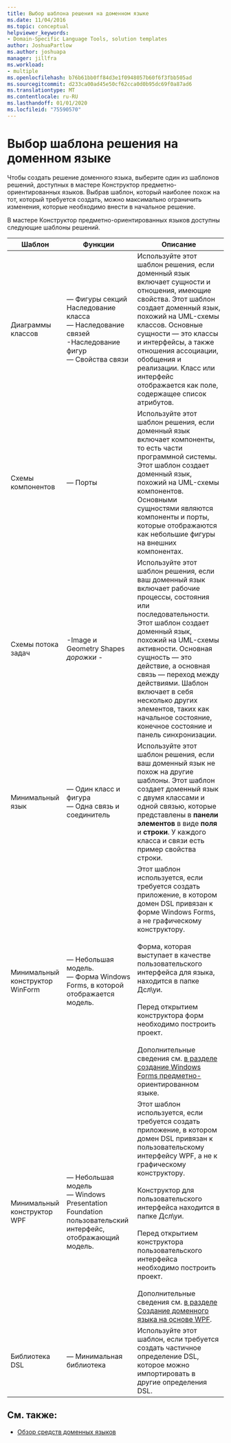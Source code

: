 ```yaml
---
title: Выбор шаблона решения на доменном языке
ms.date: 11/04/2016
ms.topic: conceptual
helpviewer_keywords:
- Domain-Specific Language Tools, solution templates
author: JoshuaPartlow
ms.author: joshuapa
manager: jillfra
ms.workload:
- multiple
ms.openlocfilehash: b76b61bb0ff84d3e1f0948057b60f6f3fbb505ad
ms.sourcegitcommit: d233ca00ad45e50cf62cca0d0b95dc69f0a87ad6
ms.translationtype: MT
ms.contentlocale: ru-RU
ms.lasthandoff: 01/01/2020
ms.locfileid: "75590570"
---
```

# <a name="choosing-a-domain-specific-language-solution-template"></a>Выбор шаблона решения на доменном языке
Чтобы создать решение доменного языка, выберите один из шаблонов решений, доступных в мастере Конструктор предметно-ориентированных языков. Выбрав шаблон, который наиболее похож на тот, который требуется создать, можно максимально ограничить изменения, которые необходимо внести в начальное решение.

 В мастере Конструктор предметно-ориентированных языков доступны следующие шаблоны решений.

|Шаблон|Функции|Описание|
|-|-|-|
|Диаграммы классов|— Фигуры секций<br />Наследование класса<br />— Наследование связей<br />-Наследование фигур<br />— Свойства связи|Используйте этот шаблон решения, если доменный язык включает сущности и отношения, имеющие свойства. Этот шаблон создает доменный язык, похожий на UML-схемы классов. Основные сущности — это классы и интерфейсы, а также отношения ассоциации, обобщения и реализации. Класс или интерфейс отображается как поле, содержащее список атрибутов.|
|Схемы компонентов|— Порты|Используйте этот шаблон решения, если доменный язык включает компоненты, то есть части программной системы. Этот шаблон создает доменный язык, похожий на UML-схемы компонентов. Основными сущностями являются компоненты и порты, которые отображаются как небольшие фигуры на внешних компонентах.|
|Схемы потока задач|-Image и Geometry Shapes<br />*дорожки* -   |Используйте этот шаблон решения, если ваш доменный язык включает рабочие процессы, состояния или последовательности. Этот шаблон создает доменный язык, похожий на UML-схемы активности. Основная сущность — это действие, а основная связь — переход между действиями. Шаблон включает в себя несколько других элементов, таких как начальное состояние, конечное состояние и панель синхронизации.|
|Минимальный язык|— Один класс и фигура<br />— Одна связь и соединитель|Используйте этот шаблон решения, если ваш доменный язык не похож на другие шаблоны. Этот шаблон создает доменный язык с двумя классами и одной связью, которые представлены в **панели элементов** в виде **поля** и **строки**. У каждого класса и связи есть пример свойства строки.|
|Минимальный конструктор WinForm|— Небольшая модель.<br />— Форма Windows Forms, в которой отображается модель.|Этот шаблон используется, если требуется создать приложение, в котором домен DSL привязан к форме Windows Forms, а не графическому конструктору.<br /><br /> Форма, которая выступает в качестве пользовательского интерфейса для языка, находится в папке Дсл\уи.<br /><br /> Перед открытием конструктора форм необходимо построить проект.<br /><br /> Дополнительные сведения см. [в разделе создание Windows Forms предметно-](../modeling/creating-a-windows-forms-based-domain-specific-language.md)ориентированном языке.|
|Минимальный конструктор WPF|— Небольшая модель<br />— Windows Presentation Foundation пользовательский интерфейс, отображающий модель.|Этот шаблон используется, если требуется создать приложение, в котором домен DSL привязан к пользовательскому интерфейсу WPF, а не к графическому конструктору.<br /><br /> Конструктор для пользовательского интерфейса находится в папке Дсл\уи.<br /><br /> Перед открытием конструктора пользовательского интерфейса необходимо построить проект.<br /><br /> Дополнительные сведения см. [в разделе Создание доменного языка на основе WPF](../modeling/creating-a-wpf-based-domain-specific-language.md).|
|Библиотека DSL|— Минимальная библиотека|Используйте этот шаблон, если требуется создать частичное определение DSL, которое можно импортировать в другие определения DSL.|

## <a name="see-also"></a>См. также:

- [Обзор средств доменных языков](../modeling/overview-of-domain-specific-language-tools.md)
